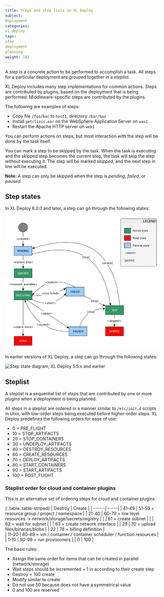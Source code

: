 ```yaml
---
title: Steps and step lists in XL Deploy
subject:
Deployment
categories:
xl-deploy
tags:
step
deployment
planning
weight: 182
---
```


A *step* is a concrete action to be performed to accomplish a task. All steps for a particular deployment are grouped together in a _steplist_.

XL Deploy includes many step implementations for common actions. Steps are contributed by plugins, based on the deployment that is being performed. Middleware-specific steps are contributed by the plugins.

The following are examples of steps:

* Copy file `/foo/bar` to `host1`, directory `/bar/baz`
* Install `petclinic.ear` on the WebSphere Application Server on `was1`
* Restart the Apache HTTP server on `web1`

You can perform actions on steps, but most interaction with the step will be done by the task itself.

You can mark a step to be skipped by the task. When the task is executing and the skipped step becomes the current step, the task will skip the step without executing it. The step will be marked _skipped_, and the next step in line will be executed.

**Note:** A step can only be skipped when the step is _pending_, _failed_, or _paused_.

## Step states

In XL Deploy 6.0.0 and later, a step can go through the following states:

![Step state diagram, XL Deploy 6.0.0 and later](images/xl_deploy_step_state_diagram_6.0.0.png)

In earlier versions of XL Deploy, a step can go through the following states:

![Step state diagram, XL Deploy 5.5.x and earlier](images/xl_deploy_step_state_diagram.png)

## Steplist

A steplist is a sequential list of _steps_ that are contributed by one or more _plugins_ when a deployment is being planned.

All steps in a steplist are ordered in a manner similar to `/etc/init.d` scripts in Unix, with low-order steps being executed before higher-order steps. XL Deploy predefines the following orders for ease of use:

* 0 = PRE_FLIGHT
* 10 = STOP_ARTIFACTS
* 20 = STOP_CONTAINERS
* 30 = UNDEPLOY_ARTIFACTS
* 40 = DESTROY_RESOURCES
* 60 = CREATE_RESOURCES
* 70 = DEPLOY_ARTIFACTS
* 80 = START_CONTAINERS
* 90 = START_ARTIFACTS
* 100 = POST_FLIGHT

### Steplist order for cloud and container plugins

This is an alternative set of ordering steps for cloud and container plugins.

{:.table .table-striped}
| Destroy | Create |
| ------| -----|
| 41-49 | 51-59 = resource group / project / namespace |
| 21-40 | 60-79 = low level resources -> network/storage/secrets/registry |
| | 61 = create subnet |
| | 62 = wait for subnet |
| | 63 = create network interface |
| 29 | 70 = upload files/binaries/blobs |
| 22 | 78 = billing definition |  
| 11-20 | 80-89 = vm / container / container scheduler / function resources |
| 1-10 | 90-99 = run provisioners |
| 0 | 100 |

The basic rules:

* Assign the same order for items that can be created in parallel (network/storage)
* Wait steps should be incremented + 1 in according to their create step
* Destroy = 100 create
* Modify similar to create
* Do not use 50 because does not have a symmetrical value
* 0 and 100 are reserved
